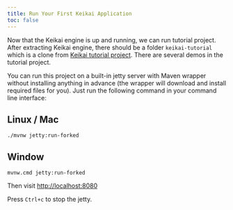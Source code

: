 ```yaml
---
title: Run Your First Keikai Application
toc: false
---
```


Now that the Keikai engine is up and running, we can run tutorial project. After extracting Keikai engine, there should be a folder `keikai-tutorial` which is a clone from [Keikai tutorial project](https://github.com/keikai/keikai-tutorial). There are several demos in the tutorial project.

You can run this project on a built-in jetty server with Maven wrapper without installing anything in advance (the wrapper will download and install required files for you). Just run the following command in your command line interface:

##  Linux / Mac

`./mvnw jetty:run-forked`


## Window

`mvnw.cmd jetty:run-forked`

Then visit [http://localhost:8080](http://localhost:8080)

Press `Ctrl+c` to stop the jetty.